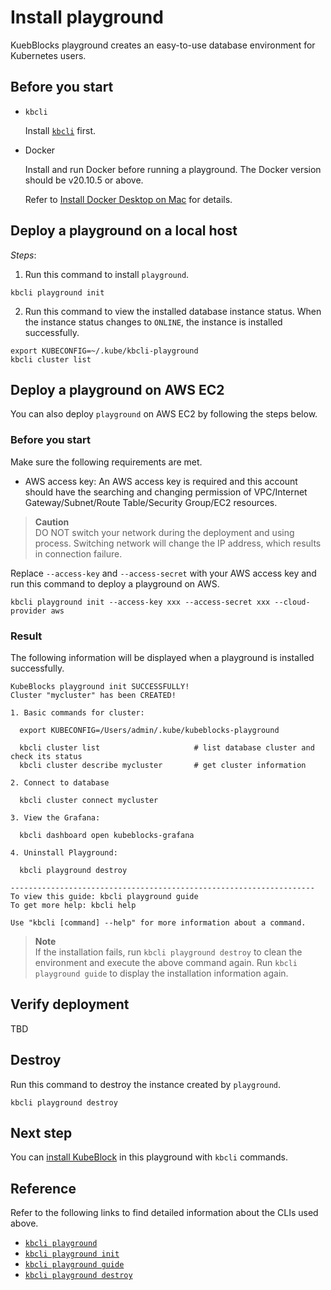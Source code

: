# Install playground

KuebBlocks playground creates an easy-to-use database environment for Kubernetes users.

## Before you start

- `kbcli`
  
  Install [`kbcli`](install_kbcli.md) first.

- Docker

  Install and run Docker before running a playground. The Docker version should be v20.10.5 or above.

  Refer to [Install Docker Desktop on Mac](https://docs.docker.com/desktop/install/mac-install/) for details.

## Deploy a playground on a local host

_Steps_:

1. Run this command to install `playground`.

```
kbcli playground init
```

2. Run this command to view the installed database instance status. When the instance status changes to `ONLINE`, the instance is installed successfully.

```
export KUBECONFIG=~/.kube/kbcli-playground
kbcli cluster list
```

## Deploy a playground on AWS EC2

You can also deploy `playground` on AWS EC2 by following the steps below.

### Before you start

Make sure the following requirements are met.

- AWS access key: An AWS access key is required and this account should have the searching and changing permission of VPC/Internet Gateway/Subnet/Route Table/Security Group/EC2 resources. 

> **Caution** <br />
> DO NOT switch your network during the deployment and using process. Switching network will change the IP address, which results in connection failure.

Replace `--access-key` and `--access-secret` with your AWS access key and run this command to deploy a playground on AWS.

```
kbcli playground init --access-key xxx --access-secret xxx --cloud-provider aws
```

### Result
  The following information will be displayed when a playground is installed successfully.

```
KubeBlocks playground init SUCCESSFULLY!
Cluster "mycluster" has been CREATED!

1. Basic commands for cluster:

  export KUBECONFIG=/Users/admin/.kube/kubeblocks-playground

  kbcli cluster list                     # list database cluster and check its status
  kbcli cluster describe mycluster       # get cluster information

2. Connect to database

  kbcli cluster connect mycluster

3. View the Grafana:

  kbcli dashboard open kubeblocks-grafana

4. Uninstall Playground:

  kbcli playground destroy

--------------------------------------------------------------------
To view this guide: kbcli playground guide
To get more help: kbcli help

Use "kbcli [command] --help" for more information about a command.
```

> **Note** <br />
> If the installation fails, run `kbcli playground destroy` to clean the environment and execute the above command again.
> Run `kbcli playground guide` to display the installation information again.

## Verify deployment

TBD

## Destroy

Run this command to destroy the instance created by `playground`.

```
kbcli playground destroy
```

## Next step

You can [install KubeBlock](install_kubeblocks.md) in this playground with `kbcli` commands.

## Reference

Refer to the following links to find detailed information about the CLIs used above.

- [`kbcli playground`](../cli/kbcli_playground.md)
- [`kbcli playground init`](../cli/kbcli_playground_init.md)
- [`kbcli playground guide`](../cli/kbcli_playground_guide.md)
- [`kbcli playground destroy`](../cli/kbcli_playground_destroy.md)

